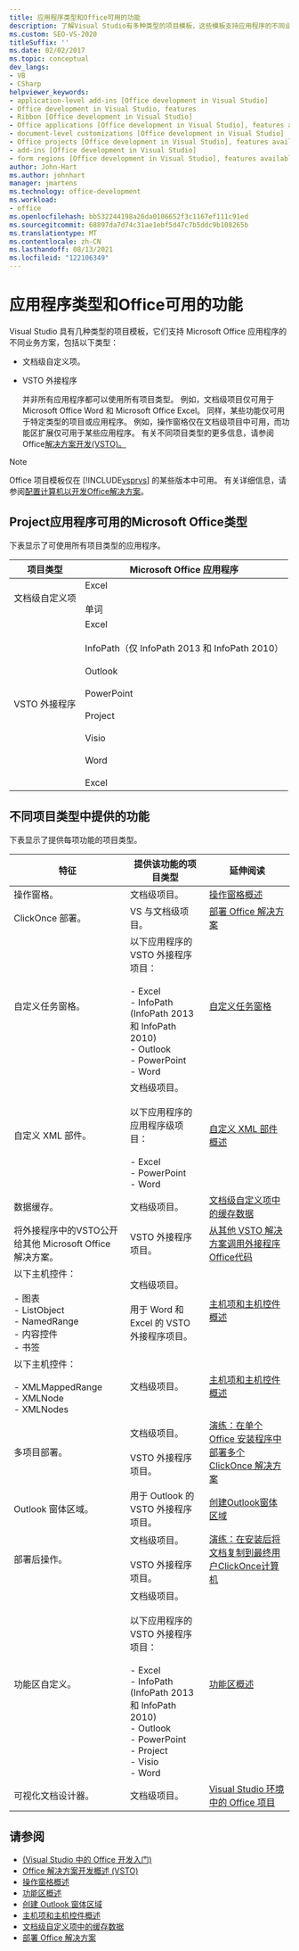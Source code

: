 ```yaml
---
title: 应用程序类型和Office可用的功能
description: 了解Visual Studio有多种类型的项目模板，这些模板支持应用程序的不同业务Microsoft Office方案。
ms.custom: SEO-VS-2020
titleSuffix: ''
ms.date: 02/02/2017
ms.topic: conceptual
dev_langs:
- VB
- CSharp
helpviewer_keywords:
- application-level add-ins [Office development in Visual Studio]
- Office development in Visual Studio, features
- Ribbon [Office development in Visual Studio]
- Office applications [Office development in Visual Studio], features available
- document-level customizations [Office development in Visual Studio]
- Office projects [Office development in Visual Studio], features available
- add-ins [Office development in Visual Studio]
- form regions [Office development in Visual Studio], features available
author: John-Hart
ms.author: johnhart
manager: jmartens
ms.technology: office-development
ms.workload:
- office
ms.openlocfilehash: bb532244198a26da0106652f3c1167ef111c91ed
ms.sourcegitcommit: 68897da7d74c31ae1ebf5d47c7b5ddc9b108265b
ms.translationtype: MT
ms.contentlocale: zh-CN
ms.lasthandoff: 08/13/2021
ms.locfileid: "122106349"
---
```

# <a name="features-available-by-office-application-and-project-type"></a>应用程序类型和Office可用的功能
  Visual Studio 具有几种类型的项目模板，它们支持 Microsoft Office 应用程序的不同业务方案，包括以下类型：

- 文档级自定义项。

- VSTO 外接程序

  并非所有应用程序都可以使用所有项目类型。 例如，文档级项目仅可用于 Microsoft Office Word 和 Microsoft Office Excel。 同样，某些功能仅可用于特定类型的项目或应用程序。 例如，操作窗格仅在文档级项目中可用，而功能区扩展仅可用于某些应用程序。 有关不同项目类型的更多信息，请参阅 Office[解决方案开发&#40;VSTO&#41;。 ](../vsto/office-solutions-development-overview-vsto.md)

> [!NOTE]
> Office 项目模板仅在 [!INCLUDE[vsprvs](../sharepoint/includes/vsprvs-md.md)] 的某些版本中可用。 有关详细信息，请参阅[配置计算机以开发Office解决方案](../vsto/configuring-a-computer-to-develop-office-solutions.md)。

## <a name="project-types-available-for-different-microsoft-office-applications"></a>Project应用程序可用的Microsoft Office类型
 下表显示了可使用所有项目类型的应用程序。

|项目类型|Microsoft Office 应用程序|
|-------------------|----------------------------------|
|文档级自定义项|Excel<br /><br /> 单词|
|VSTO 外接程序|Excel<br /><br /> InfoPath（仅 InfoPath 2013 和 InfoPath 2010）<br /><br /> Outlook<br /><br /> PowerPoint<br /><br /> Project<br /><br /> Visio<br /><br /> Word<br /><br /> Excel|

## <a name="features-available-in-different-project-types"></a>不同项目类型中提供的功能
 下表显示了提供每项功能的项目类型。

|特征|提供该功能的项目类型|延伸阅读|
|-------------|--------------------------------------------|---------------------|
|操作窗格。|文档级项目。|[操作窗格概述](../vsto/actions-pane-overview.md)|
|ClickOnce 部署。|VS 与文档级项目。|[部署 Office 解决方案](../vsto/deploying-an-office-solution.md)|
|自定义任务窗格。|以下应用程序的 VSTO 外接程序项目：<br /><br /> - Excel<br />- InfoPath (InfoPath 2013 和 InfoPath 2010) <br />- Outlook<br />- PowerPoint<br />- Word|[自定义任务窗格](../vsto/custom-task-panes.md)|
|自定义 XML 部件。|文档级项目。<br /><br /> 以下应用程序的应用程序级项目：<br /><br /> - Excel<br />- PowerPoint<br />- Word|[自定义 XML 部件概述](../vsto/custom-xml-parts-overview.md)|
|数据缓存。|文档级项目。|[文档级自定义项中的缓存数据](../vsto/cached-data-in-document-level-customizations.md)|
|将外接程序中的VSTO公开给其他 Microsoft Office 解决方案。|VSTO 外接程序项目。|[从其他 VSTO 解决方案调用外接程序Office代码](../vsto/calling-code-in-vsto-add-ins-from-other-office-solutions.md)|
|以下主机控件：<br /><br /> - 图表<br />- ListObject<br />- NamedRange<br />- 内容控件<br />- 书签|文档级项目。<br /><br /> 用于 Word 和 Excel 的 VSTO 外接程序项目。|[主机项和主机控件概述](../vsto/host-items-and-host-controls-overview.md)|
|以下主机控件：<br /><br /> - XMLMappedRange<br />- XMLNode<br />- XMLNodes|文档级项目。|[主机项和主机控件概述](../vsto/host-items-and-host-controls-overview.md)|
|多项目部署。|文档级项目。<br /><br /> VSTO 外接程序项目。|[演练：在单个 Office 安装程序中部署多个 ClickOnce 解决方案](/previous-versions/dd465290(v=vs.110))|
|Outlook 窗体区域。|用于 Outlook 的 VSTO 外接程序项目。|[创建Outlook窗体区域](../vsto/creating-outlook-form-regions.md)|
|部署后操作。|文档级项目。<br /><br /> VSTO 外接程序项目。|[演练：在安装后将文档复制到最终用户ClickOnce计算机](/previous-versions/dd465291(v=vs.110))|
|功能区自定义。|文档级项目。<br /><br /> 以下应用程序的 VSTO 外接程序项目：<br /><br /> - Excel<br />- InfoPath (InfoPath 2013 和 InfoPath 2010) <br />- Outlook<br />- PowerPoint<br />- Project<br />- Visio<br />- Word|[功能区概述](../vsto/ribbon-overview.md)|
|可视化文档设计器。|文档级项目。|[Visual Studio 环境中的 Office 项目](../vsto/office-projects-in-the-visual-studio-environment.md)|

## <a name="see-also"></a>请参阅
- [&#40;Visual Studio 中的 Office 开发入门&#41;](../vsto/getting-started-office-development-in-visual-studio.md)
- [Office 解决方案开发概述 &#40;VSTO&#41;](../vsto/office-solutions-development-overview-vsto.md)
- [操作窗格概述](../vsto/actions-pane-overview.md)
- [功能区概述](../vsto/ribbon-overview.md)
- [创建 Outlook 窗体区域](../vsto/creating-outlook-form-regions.md)
- [主机项和主机控件概述](../vsto/host-items-and-host-controls-overview.md)
- [文档级自定义项中的缓存数据](../vsto/cached-data-in-document-level-customizations.md)
- [部署 Office 解决方案](../vsto/deploying-an-office-solution.md)